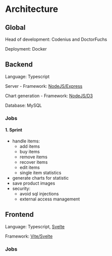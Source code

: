 # Architecture
## Global

Head of development: Codenius and DoctorFuchs

Deployment: Docker

## Backend

Language: Typescript

Server - Framework: [NodeJS/Express](https://expressjs.com/)

Chart generation - Framework: [NodeJS/D3](https://d3js.org/)

Database: MySQL

### Jobs

#### 1. Sprint
- handle items:
  - add items
  - buy items
  - remove items
  - recover items
  - edit items
  - single item statistics
- generate charts for statistic
- save product images
- security:
  - avoid sql injections
  - external access management


## Frontend
Language: Typescript, [Svelte](https://kit.svelte.dev/)

Framework: [Vite/Svelte](https://kit.svelte.dev/)

### Jobs